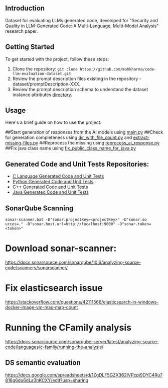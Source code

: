 ## Introduction
Dataset for evaluating LLMs generated code, developed for "Security and Quality in LLM-Generated Code: A Multi-Language, Multi-Model Analysis" research paper.

## Getting Started
To get started with the project, follow these steps:

1. Clone the repository: `git clone https://github.com/mohkharma/code-llm-evaluation-dataset.git`
2. Review the prompt description files existing in the repository - dataset/promptDescription-XXX.
3. Review the prompt description schema to understand the dataset instance attributes [directory](dataset/promptDescriptionSchema.json).


## Usage
Here's a brief guide on how to use the project:

##Start generation of responses from the AI models using [main.py](python%2Fmain.py)
##Check for generation completeness using [dir_with_file_count.py](python%2Fdir_with_file_count.py) and [extract-missing-files.py](python%2Fextract-missing-files.py)
##Reprocess the missing using [reprocess_ai_response.py](python%2Freprocess_ai_response.py)
##Fix java class name using [fix_public_class_name_for_java.py](python%2Ffix_public_class_name_for_java.py)


## Generated Code and Unit Tests Repositories:

- [C Language Generated Code and Unit Tests](https://github.com/mohsystem/llm_generated_code_c)
- [Python Generated Code and Unit Tests](https://github.com/mohsystem/llm-generated-code-python)
- [C++ Generated Code and Unit Tests](https://github.com/mohsystem/llm-generated-code-c-cpp)
- [Java Generated Code and Unit Tests](https://github.com/mohsystem/llm-generated-code-java)


## SonarQube Scanning

`sonar-scanner.bat -D"sonar.projectKey=<projectKey>" -D"sonar.so
urces=." -D"sonar.host.url=http://localhost:9000" -D"sonar.token=<token>"`

# Download sonar-scanner:
https://docs.sonarsource.com/sonarqube/10.6/analyzing-source-code/scanners/sonarscanner/


# Fix elasticsearch issue
https://stackoverflow.com/questions/42111566/elasticsearch-in-windows-docker-image-vm-max-map-count

# Running the CFamily analysis
https://docs.sonarsource.com/sonarqube-server/latest/analyzing-source-code/languages/c-family/running-the-analysis/

## DS semantic evaluation

https://docs.google.com/spreadsheets/d/1ZgDLF5GZX362IVPcpj9DYC4Ru7816g6du6dLa3hKCXY/edit?usp=sharing
